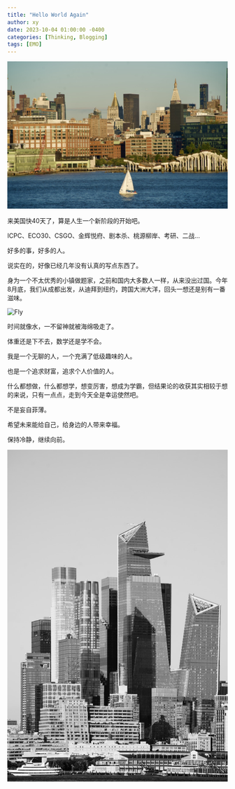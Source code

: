 ```yaml
---
title: "Hello World Again"
author: xy
date: 2023-10-04 01:00:00 -0400
categories: [Thinking, Blogging]
tags: [EMO]
---
```

![Manhattan-1](https://raw.githubusercontent.com/XinghanYin/XinghanYin.github.io/main/images/3BA29434-2205-4683-B2A9-DDFEE869729F_1_105_c.jpeg)


来美国快40天了，算是人生一个新阶段的开始吧。

ICPC、ECO30、CSGO、金辉悦府、剧本杀、桃源柳岸、考研、二战...

好多的事，好多的人。

说实在的，好像已经几年没有认真的写点东西了。

身为一个不太优秀的小镇做题家，之前和国内大多数人一样，从来没出过国。今年8月底，我们从成都出发，从迪拜到纽约，跨国大洲大洋，回头一想还是别有一番滋味。

![Fly](/https://raw.githubusercontent.com/XinghanYin/XinghanYin.github.io/main/assets/img/Dubai2023/1.jpeg)

时间就像水，一不留神就被海绵吸走了。

体重还是下不去，数学还是学不会。

我是一个无聊的人，一个充满了低级趣味的人。

也是一个追求财富，追求个人价值的人。

什么都想做，什么都想学，想变厉害，想成为学霸，但结果论的收获其实相较于想的来说，只有一点点，走到今天全是幸运使然吧。

不是妄自菲薄。

希望未来能给自己，给身边的人带来幸福。

保持冷静，继续向前。

![Manhattan-2](https://raw.githubusercontent.com/XinghanYin/XinghanYin.github.io/main/images/E6A80C0C-C137-41FE-83E5-33FDB89F7B88_1_105_c.jpeg)





